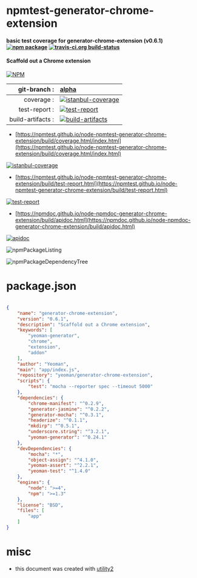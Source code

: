 # npmtest-generator-chrome-extension

#### basic test coverage for  generator-chrome-extension (v0.6.1)  [![npm package](https://img.shields.io/npm/v/npmtest-generator-chrome-extension.svg?style=flat-square)](https://www.npmjs.org/package/npmtest-generator-chrome-extension) [![travis-ci.org build-status](https://api.travis-ci.org/npmtest/node-npmtest-generator-chrome-extension.svg)](https://travis-ci.org/npmtest/node-npmtest-generator-chrome-extension)

#### Scaffold out a Chrome extension

[![NPM](https://nodei.co/npm/generator-chrome-extension.png?downloads=true&downloadRank=true&stars=true)](https://www.npmjs.com/package/generator-chrome-extension)

| git-branch : | [alpha](https://github.com/npmtest/node-npmtest-generator-chrome-extension/tree/alpha)|
|--:|:--|
| coverage : | [![istanbul-coverage](https://npmtest.github.io/node-npmtest-generator-chrome-extension/build/coverage.badge.svg)](https://npmtest.github.io/node-npmtest-generator-chrome-extension/build/coverage.html/index.html)|
| test-report : | [![test-report](https://npmtest.github.io/node-npmtest-generator-chrome-extension/build/test-report.badge.svg)](https://npmtest.github.io/node-npmtest-generator-chrome-extension/build/test-report.html)|
| build-artifacts : | [![build-artifacts](https://npmtest.github.io/node-npmtest-generator-chrome-extension/glyphicons_144_folder_open.png)](https://github.com/npmtest/node-npmtest-generator-chrome-extension/tree/gh-pages/build)|

- [https://npmtest.github.io/node-npmtest-generator-chrome-extension/build/coverage.html/index.html](https://npmtest.github.io/node-npmtest-generator-chrome-extension/build/coverage.html/index.html)

[![istanbul-coverage](https://npmtest.github.io/node-npmtest-generator-chrome-extension/build/screenCapture.buildCi.browser.%252Ftmp%252Fbuild%252Fcoverage.lib.html.png)](https://npmtest.github.io/node-npmtest-generator-chrome-extension/build/coverage.html/index.html)

- [https://npmtest.github.io/node-npmtest-generator-chrome-extension/build/test-report.html](https://npmtest.github.io/node-npmtest-generator-chrome-extension/build/test-report.html)

[![test-report](https://npmtest.github.io/node-npmtest-generator-chrome-extension/build/screenCapture.buildCi.browser.%252Ftmp%252Fbuild%252Ftest-report.html.png)](https://npmtest.github.io/node-npmtest-generator-chrome-extension/build/test-report.html)

- [https://npmdoc.github.io/node-npmdoc-generator-chrome-extension/build/apidoc.html](https://npmdoc.github.io/node-npmdoc-generator-chrome-extension/build/apidoc.html)

[![apidoc](https://npmdoc.github.io/node-npmdoc-generator-chrome-extension/build/screenCapture.buildCi.browser.%252Ftmp%252Fbuild%252Fapidoc.html.png)](https://npmdoc.github.io/node-npmdoc-generator-chrome-extension/build/apidoc.html)

![npmPackageListing](https://npmtest.github.io/node-npmtest-generator-chrome-extension/build/screenCapture.npmPackageListing.svg)

![npmPackageDependencyTree](https://npmtest.github.io/node-npmtest-generator-chrome-extension/build/screenCapture.npmPackageDependencyTree.svg)



# package.json

```json

{
    "name": "generator-chrome-extension",
    "version": "0.6.1",
    "description": "Scaffold out a Chrome extension",
    "keywords": [
        "yeoman-generator",
        "chrome",
        "extension",
        "addon"
    ],
    "author": "Yeoman",
    "main": "app/index.js",
    "repository": "yeoman/generator-chrome-extension",
    "scripts": {
        "test": "mocha --reporter spec --timeout 5000"
    },
    "dependencies": {
        "chrome-manifest": "^0.2.9",
        "generator-jasmine": "^0.2.2",
        "generator-mocha": "^0.3.1",
        "headerize": "^0.1.1",
        "mkdirp": "^0.5.1",
        "underscore.string": "^3.2.1",
        "yeoman-generator": "^0.24.1"
    },
    "devDependencies": {
        "mocha": "*",
        "object-assign": "^4.1.0",
        "yeoman-assert": "^2.2.1",
        "yeoman-test": "^1.4.0"
    },
    "engines": {
        "node": ">=4",
        "npm": ">=1.3"
    },
    "license": "BSD",
    "files": [
        "app"
    ]
}
```



# misc
- this document was created with [utility2](https://github.com/kaizhu256/node-utility2)
